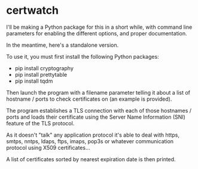 # certwatch

I'll be making a Python package for this in a short while, with command line parameters for enabling the different options, and proper documentation.

In the meantime, here's a standalone version.

To use it, you must first install the following Python packages:
* pip install cryptography
* pip install prettytable
* pip install tqdm

Then launch the program with a filename parameter telling it about a list of hostname / ports to check certificates on (an example is provided).

The program establishes a TLS connection with each of those hostnames / ports and loads their certificate using the Server Name Information (SNI) feature of the TLS protocol.

As it doesn't "talk" any application protocol it's able to deal with https, smtps, nntps, ldaps, ftps, imaps, pop3s or whatever communication protocol using X509 certificates...

A list of certificates sorted by nearest expiration date is then printed.
